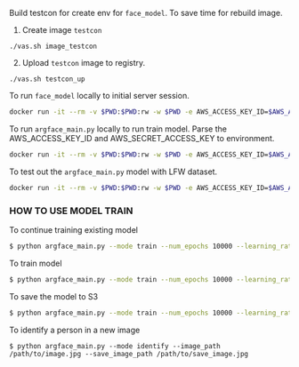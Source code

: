 Build testcon for create env for `face_model`. To save time for rebuild image.

1. Create image `testcon`
```
./vas.sh image_testcon
```
2. Upload `testcon` image to registry.
```
./vas.sh testcon_up
```

To run `face_model` locally to initial server session.
```bash
docker run -it --rm -v $PWD:$PWD:rw -w $PWD -e AWS_ACCESS_KEY_ID=$AWS_ACCESS_KEY_ID -e AWS_SECRET_ACCESS_KEY=$AWS_SECRET_ACCESS_KEY -p 5000:5000 anhdung12399/testcon:1.1.0 python face_model/main.py
```

To run `argface_main.py` locally to run train model. Parse the AWS_ACCESS_KEY_ID and AWS_SECRET_ACCESS_KEY to environment.
```bash
docker run -it --rm -v $PWD:$PWD:rw -w $PWD -e AWS_ACCESS_KEY_ID=$AWS_ACCESS_KEY_ID -e AWS_SECRET_ACCESS_KEY=$AWS_SECRET_ACCESS_KEY anhdung12399/testcon:1.1.0 python face_model/argface_main.py --mode train --num_epochs 10000 --learning_rate 0.001 --momentum 0.9 --continue_training --is_upload
```
To test out the `argface_main.py` model with LFW dataset.
```bash
docker run -it --rm -v $PWD:$PWD:rw -w $PWD -e AWS_ACCESS_KEY_ID=$AWS_ACCESS_KEY_ID -e AWS_SECRET_ACCESS_KEY=$AWS_SECRET_ACCESS_KEY anhdung12399/testcon:1.1.0 python face_model/argface_main.py --mode train --num_epochs 10000 --learning_rate 0.001 --momentum 0.9 --is_test
```

### HOW TO USE MODEL TRAIN
To continue training existing model
```bash
$ python argface_main.py --mode train --num_epochs 10000 --learning_rate 0.001 --momentum 0.9 --continue_training --is_upload
```
To train model
```bash
$ python argface_main.py --mode train --num_epochs 10000 --learning_rate 0.001 --momentum 0.9
```
To save the model to S3
```bash
$ python argface_main.py --mode train --num_epochs 10000 --learning_rate 0.001 --momentum 0.9 --is_upload
```
To identify a person in a new image
```
$ python argface_main.py --mode identify --image_path /path/to/image.jpg --save_image_path /path/to/save_image.jpg
```
